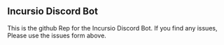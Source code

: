 ## Incursio Discord Bot ##
This is the github Rep for the Incursio Discord Bot.
If you find any issues, Please use the issues form above.

